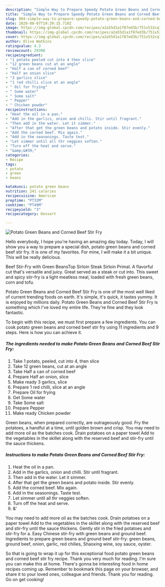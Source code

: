 ```yaml
---
description: "Simple Way to Prepare Speedy Potato Green Beans and Corned Beef Stir Fry"
title: "Simple Way to Prepare Speedy Potato Green Beans and Corned Beef Stir Fry"
slug: 884-simple-way-to-prepare-speedy-potato-green-beans-and-corned-beef-stir-fry
date: 2020-08-07T19:39:15.710Z
image: https://img-global.cpcdn.com/recipes/a2a55d1a1f87ed3b/751x532cq70/potato-green-beans-and-corned-beef-stir-fry-recipe-main-photo.jpg
thumbnail: https://img-global.cpcdn.com/recipes/a2a55d1a1f87ed3b/751x532cq70/potato-green-beans-and-corned-beef-stir-fry-recipe-main-photo.jpg
cover: https://img-global.cpcdn.com/recipes/a2a55d1a1f87ed3b/751x532cq70/potato-green-beans-and-corned-beef-stir-fry-recipe-main-photo.jpg
author: Olive Watkins
ratingvalue: 4.3
reviewcount: 29398
recipeingredient:
- "1 potato peeled cut into 4 then slice"
- "12 green beans cut at an angle"
- "Half a can of corned beef"
- "Half an onion slice"
- "3 garlics slice"
- "1 red chilli slice at an angle"
- " Oil for frying"
- " Some water"
- " Some salt"
- " Pepper"
- " Chicken powder"
recipeinstructions:
- "Heat the oil in a pan."
- "Add in the garlics, onion and chilli. Stir until fragrant."
- "Then add in the water. Let it simmer."
- "After that get the green beans and potato inside. Stir evenly."
- "Add the corned beef. Mix again."
- "Add in the seasonings. Taste test."
- "Let simmer until all thr veggies soften."
- "Turn off the heat and serve."
- "&amp;&#39;"
categories:
- Recipe
tags:
- potato
- green
- beans

katakunci: potato green beans 
nutrition: 241 calories
recipecuisine: American
preptime: "PT32M"
cooktime: "PT49M"
recipeyield: "3"
recipecategory: Dessert

---
```



![Potato Green Beans and Corned Beef Stir Fry](https://img-global.cpcdn.com/recipes/a2a55d1a1f87ed3b/751x532cq70/potato-green-beans-and-corned-beef-stir-fry-recipe-main-photo.jpg)

Hello everybody, I hope you're having an amazing day today. Today, I will show you a way to prepare a special dish, potato green beans and corned beef stir fry. It is one of my favorites. For mine, I will make it a bit unique. This will be really delicious.

Beef Stir-Fry with Green BeansTop Sirloin Steak Sirloin Primal. A flavorful cut that&#39;s versatile and juicy. Great served as a steak or cut into. This sweet and spicy stir-fry is a light meatless meal, loaded with fresh green beans, corn and tofu.

Potato Green Beans and Corned Beef Stir Fry is one of the most well liked of current trending foods on earth. It's simple, it's quick, it tastes yummy. It is enjoyed by millions daily. Potato Green Beans and Corned Beef Stir Fry is something which I've loved my entire life. They're fine and they look fantastic.


To begin with this recipe, we must first prepare a few ingredients. You can cook potato green beans and corned beef stir fry using 11 ingredients and 9 steps. Here is how you can achieve it.

<!--inarticleads1-->

##### The ingredients needed to make Potato Green Beans and Corned Beef Stir Fry:

1. Take 1 potato, peeled, cut into 4, then slice
1. Take 12 green beans, cut at an angle
1. Take Half a can of corned beef
1. Prepare Half an onion, slice
1. Make ready 3 garlics, slice
1. Prepare 1 red chilli, slice at an angle
1. Prepare  Oil for frying
1. Get  Some water
1. Take  Some salt
1. Prepare  Pepper
1. Make ready  Chicken powder


Green beans, when prepared correctly, are outrageously good. Fry the potatoes, a handful at a time, until golden brown and crisp. You may need to add more oil as the batches cook. Drain potatoes on a paper towel Add to the vegetables in the skillet along with the reserved beef and stir-fry until the sauce thickens. 

<!--inarticleads2-->

##### Instructions to make Potato Green Beans and Corned Beef Stir Fry:

1. Heat the oil in a pan.
1. Add in the garlics, onion and chilli. Stir until fragrant.
1. Then add in the water. Let it simmer.
1. After that get the green beans and potato inside. Stir evenly.
1. Add the corned beef. Mix again.
1. Add in the seasonings. Taste test.
1. Let simmer until all thr veggies soften.
1. Turn off the heat and serve.
1. &amp;&#39;


You may need to add more oil as the batches cook. Drain potatoes on a paper towel Add to the vegetables in the skillet along with the reserved beef and stir-fry until the sauce thickens. Gently stir in the fried potatoes and stir-fry for a. Easy Chinese stir-fry with green beans and ground beef. Ingredients to prepare green beans and ground beef stir-fry: green beans, ground beef, onion, garlic, red chilies, Shaoxing wine, soy sauce, oyster. 

So that is going to wrap it up for this exceptional food potato green beans and corned beef stir fry recipe. Thank you very much for reading. I'm sure you can make this at home. There's gonna be interesting food in home recipes coming up. Remember to bookmark this page on your browser, and share it to your loved ones, colleague and friends. Thank you for reading. Go on get cooking!
